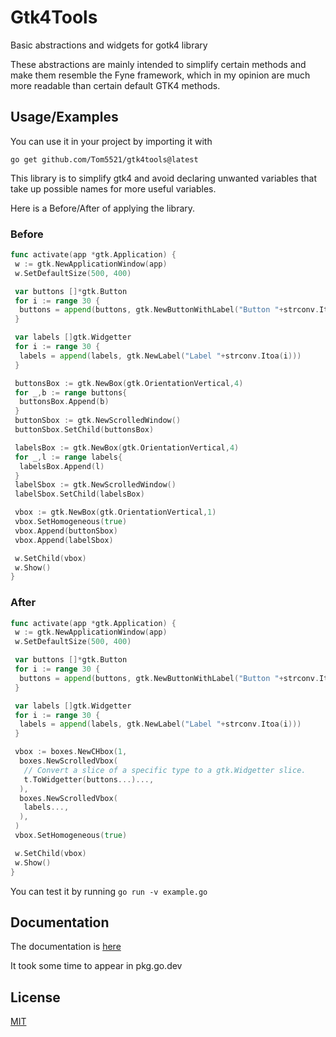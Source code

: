 # Gtk4Tools

Basic abstractions and widgets for gotk4 library

These abstractions are mainly intended to simplify certain methods and make them
resemble the Fyne framework, which in my opinion are much more readable
than certain default GTK4 methods.

## Usage/Examples

You can use it in your project by importing it with

`go get github.com/Tom5521/gtk4tools@latest`

This library is to simplify gtk4 and avoid declaring unwanted variables that
take up possible names for more useful variables.

Here is a Before/After of applying the library.

### Before

```go
func activate(app *gtk.Application) {
 w := gtk.NewApplicationWindow(app)
 w.SetDefaultSize(500, 400)

 var buttons []*gtk.Button
 for i := range 30 {
  buttons = append(buttons, gtk.NewButtonWithLabel("Button "+strconv.Itoa(i)))
 }

 var labels []gtk.Widgetter
 for i := range 30 {
  labels = append(labels, gtk.NewLabel("Label "+strconv.Itoa(i)))
 }

 buttonsBox := gtk.NewBox(gtk.OrientationVertical,4)
 for _,b := range buttons{
  buttonsBox.Append(b)
 }
 buttonSbox := gtk.NewScrolledWindow()
 buttonSbox.SetChild(buttonsBox)

 labelsBox := gtk.NewBox(gtk.OrientationVertical,4)
 for _,l := range labels{
  labelsBox.Append(l)
 }
 labelSbox := gtk.NewScrolledWindow()
 labelSbox.SetChild(labelsBox)

 vbox := gtk.NewBox(gtk.OrientationVertical,1)
 vbox.SetHomogeneous(true)
 vbox.Append(buttonSbox)
 vbox.Append(labelSbox)

 w.SetChild(vbox)
 w.Show()
}
```

### After

```go
func activate(app *gtk.Application) {
 w := gtk.NewApplicationWindow(app)
 w.SetDefaultSize(500, 400)

 var buttons []*gtk.Button
 for i := range 30 {
  buttons = append(buttons, gtk.NewButtonWithLabel("Button "+strconv.Itoa(i)))
 }

 var labels []gtk.Widgetter
 for i := range 30 {
  labels = append(labels, gtk.NewLabel("Label "+strconv.Itoa(i)))
 }

 vbox := boxes.NewCHbox(1,
  boxes.NewScrolledVbox(
   // Convert a slice of a specific type to a gtk.Widgetter slice.
   t.ToWidgetter(buttons...)...,
  ),
  boxes.NewScrolledVbox(
   labels...,
  ),
 )
 vbox.SetHomogeneous(true)

 w.SetChild(vbox)
 w.Show()
}
```

You can test it by running `go run -v example.go`

## Documentation

The documentation is [here](https://pkg.go.dev/github.com/Tom5521/gtk4tools)

It took some time to appear in pkg.go.dev

## License

[MIT](https://choosealicense.com/licenses/mit/)
